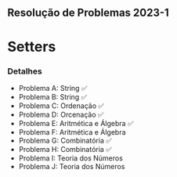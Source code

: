 ## Resolução de Problemas 2023-1

# Setters

### Detalhes
- Problema A: String :white_check_mark:
- Problema B: String :white_check_mark:
- Problema C: Ordenação :white_check_mark:
- Problema D: Orcenação :white_check_mark:
- Problema E: Aritmética e Álgebra :white_check_mark:
- Problema F: Aritmética e Álgebra
- Problema G: Combinatória :white_check_mark:
- Problema H: Combinatória :white_check_mark:
- Problema I: Teoria dos Números
- Problema J: Teoria dos Números
